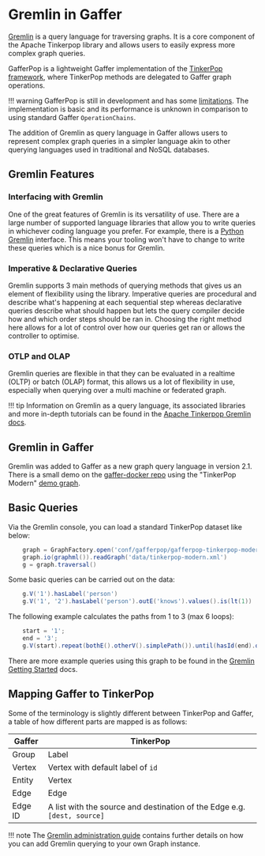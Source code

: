 # Gremlin in Gaffer

[Gremlin](https://tinkerpop.apache.org/gremlin.html) is a query language for traversing graphs.
It is a core component of the Apache Tinkerpop library and allows users to easily express more complex graph queries.

GafferPop is a lightweight Gaffer implementation of the [TinkerPop framework](https://tinkerpop.apache.org/), where TinkerPop methods are delegated to Gaffer graph operations.

!!! warning
    GafferPop is still in development and has some [limitations](gremlin-limits.md).
    The implementation is basic and its performance is unknown in comparison to using standard Gaffer `OperationChains`.

The addition of Gremlin as query language in Gaffer allows users to represent complex graph queries in a simpler language akin to other querying languages used in traditional and NoSQL databases.

## Gremlin Features

### Interfacing with Gremlin

One of the great features of Gremlin is its versatility of use.
There are a large number of supported language libraries that allow you to write queries in whichever coding language you prefer.
For example, there is a [Python Gremlin](https://pypi.org/project/gremlinpython/) interface.
This means your tooling won't have to change to write these queries which is a nice bonus for Gremlin.

### Imperative & Declarative Queries

Gremlin supports 3 main methods of querying methods that gives us an element of flexibility using the library.
Imperative queries are procedural and describe what's happening at each sequential step whereas declarative queries describe what should happen but lets the query compiler decide how and which order steps should be ran in.
Choosing the right method here allows for a lot of control over how our queries get ran or allows the controller to optimise.

### OTLP and OLAP

Gremlin queries are flexible in that they can be evaluated in a realtime (OLTP) or batch (OLAP) format, this allows us a lot of flexibility in use, especially when querying over a multi machine or federated graph.

!!! tip
    Information on Gremlin as a query language, its associated libraries and more in-depth tutorials can be found in the [Apache Tinkerpop Gremlin docs](https://tinkerpop.apache.org/gremlin.html).

## Gremlin in Gaffer

Gremlin was added to Gaffer as a new graph query language in version 2.1.
There is a small demo on the [gaffer-docker repo](https://github.com/gchq/gaffer-docker/tree/develop/docker/gremlin-gaffer) using the "TinkerPop Modern" [demo graph](https://tinkerpop.apache.org/docs/current/images/tinkerpop-modern.png).

## Basic Queries

Via the Gremlin console, you can load a standard TinkerPop dataset like below:

```groovy
    graph = GraphFactory.open('conf/gafferpop/gafferpop-tinkerpop-modern.properties')
    graph.io(graphml()).readGraph('data/tinkerpop-modern.xml')
    g = graph.traversal()
```

Some basic queries can be carried out on the data:

```groovy
    g.V('1').hasLabel('person')
    g.V('1', '2').hasLabel('person').outE('knows').values().is(lt(1))
```

The following example calculates the paths from 1 to 3 (max 6 loops):

```groovy
    start = '1';
    end = '3';
    g.V(start).repeat(bothE().otherV().simplePath()).until(hasId(end).or().loops().is(6)).path()
```

There are more example queries using this graph to be found in the [Gremlin Getting Started](https://tinkerpop.apache.org/docs/current/tutorials/getting-started/) docs.

## Mapping Gaffer to TinkerPop

Some of the terminology is slightly different between TinkerPop and Gaffer,
a table of how different parts are mapped is as follows:

| Gaffer | TinkerPop |
| --- | --- |
| Group | Label |
| Vertex | Vertex with default label of `id` |
| Entity | Vertex |
| Edge | Edge |
| Edge ID | A list with the source and destination of the Edge e.g. `[dest, source]` |

!!! note
    The [Gremlin administration guide](../../../administration-guide/gaffer-deployment/gremlin.md) contains further details on how you can add Gremlin querying to your own Graph instance.

